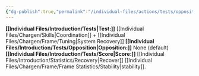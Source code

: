 ```yaml
---
{"dg-publish":true,"permalink":"/individual-files/actions/tests/opposition-tests/correct/"}
---
```


**[[Individual Files/Introduction/Tests\|Test:]]** [[Individual Files/Chargen/Skills\|Coordination]] + [[Individual Files/Chargen/Frame/Tuning\|System Recovery]]
**[[Individual Files/Introduction/Tests/Opposition\|Opposition:]]** None (default)
**[[Individual Files/Introduction/Tests/Score\|Score:]]** [[Individual Files/Introduction/Statistics/Recovery\|Recover]] [[Individual Files/Chargen/Frame/Frame Statistics/Stability\|stability]].